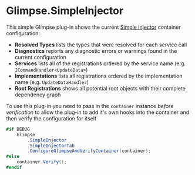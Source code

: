 # Glimpse.SimpleInjector

This simple Glimpse plug-in shows the current [Simple Injector](https://simpleinjector.org) container configuration:

- **Resolved Types** lists the types that were resolved for each service call
- **Diagnostics** reports any diagnostic errors or warnings found in the current configuration
- **Services** lists all of the registrations ordered by the service name (e.g. `ICommandHandler<UpdateData>`)
- **Implementations** lists all registrations ordered by the implementation name (e.g. `UpdateDataHandler`)
- **Root Registrations** shows all potential root objects with their complete dependency graph

To use this plug-in you need to pass in the `container` instance *before verification* to allow the plug-in to add it's own hooks into the container and then verify the configuration for itself

```csharp
#if DEBUG
    Glimpse
        .SimpleInjector
        .SimpleInjectorTab
        .ConfigureGlimpseAndVerifyContainer(container);
#else
    container.Verify();
#endif
```


